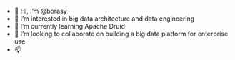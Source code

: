 - 👋 Hi, I’m @borasy
- 👀 I’m interested in big data architecture and data engineering
- 🌱 I’m currently learning Apache Druid
- 💞️ I’m looking to collaborate on building a big data platform for enterprise use
- 📫 

<!---
borasy/borasy is a ✨ special ✨ repository because its `README.md` (this file) appears on your GitHub profile.
You can click the Preview link to take a look at your changes.
--->
